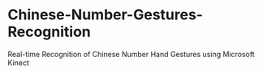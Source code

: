 # Chinese-Number-Gestures-Recognition
Real-time Recognition of Chinese Number Hand Gestures using Microsoft Kinect
